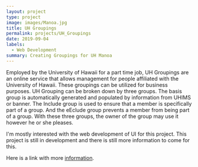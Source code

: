```yaml
---
layout: project
type: project
image: images/Manoa.jpg
title: UH Groupings
permalink: projects/UH_Groupings
date: 2019-09-04
labels:
  - Web Development
summary: Creating Groupings for UH Manoa
---
```


Employed by the University of Hawaii for a part time job, UH Groupings are an online service that allows management for people affiliated with the University of Hawaii. These groupings can be utilized for business purposes. UH Grouping can be broken down by three groups. The basis group is automatically generated and populated by information from UHIMS or banner. The Include group is used to ensure that a member is specifically part of a group. And the eEclude group prevents a member from being part of a group. With these three groups, the owner of the group may use it however he or she pleases.

I'm mostly interested with the web development of UI for this project. This project is still in development and there is still more information to come for this.

Here is a link with more [information](https://www.hawaii.edu/bwiki/display/UHIAM/UH+Groupings).
